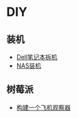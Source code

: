 # DIY

## 装机

* [Dell笔记本拆机](diy/delln4110.md)
* [NAS装机](diy/nas1.md)


## 树莓派

* [构建一个飞机观察器](iot/planemonitor.md)



